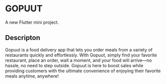 # GOPUUT

A new Flutter mini project.

## Descripton

Gopuut is a food delivery app that lets you order meals from a variety of restaurants quickly and effortlessly. With Gopuut, simply find your favorite restaurant, place an order, wait a moment, and your food will arrive—no hassle, no need to step outside. Gopuut is here to boost sales while providing customers with the ultimate convenience of enjoying their favorite meals anytime, anywhere!

